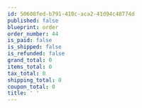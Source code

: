 ```yaml
---
id: 50608fed-b791-410c-aca2-41d94c48774d
published: false
blueprint: order
order_number: 44
is_paid: false
is_shipped: false
is_refunded: false
grand_total: 0
items_total: 0
tax_total: 0
shipping_total: 0
coupon_total: 0
title: ' '
---
```

